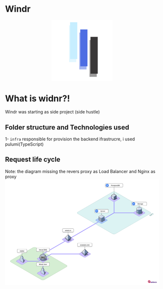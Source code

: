 # Windr

<div style='display:flex;align-items;center;justify-content:center;'>
    <img src="./assets/logo.svg" alt="drawing" style="width:200px;"/>
</div>

# What is widnr?!

Windr was starting as side project (side hustle)

## Folder structure and Technologies used

1- `infra` responsible for provision the backend ifrastrucre, i used pulumi(TypeScript)

## Request life cycle

Note: the diagram missing the revers proxy as Load Balancer and Nginx as proxy
![Request Life Cycle](/assets/request-flow.png "Request Life Cycle")
